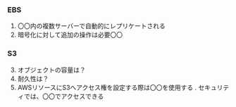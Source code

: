 ### EBS
1. 〇〇内の複数サーバーで自動的にレプリケートされる
2. 暗号化に対して追加の操作は必要〇〇　
### S3
3. オブジェクトの容量は？
4. 耐久性は？
5. AWSリソースにS3へアクセス権を設定する際は〇〇を使用する
. セキュリティでは、〇〇でアクセスできる
